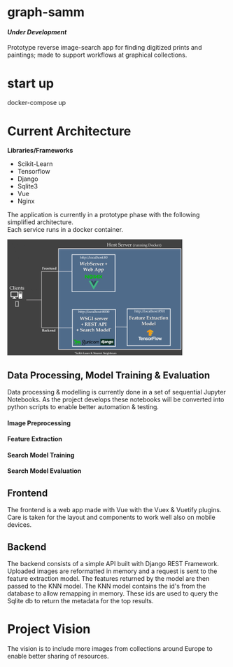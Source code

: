 # graph-samm
#### _Under Development_

Prototype reverse image-search app for finding digitized prints and paintings; made to support workflows at graphical collections.

# start up

docker-compose up

# Current Architecture

**Libraries/Frameworks** 

* Scikit-Learn
* Tensorflow
* Django
* Sqlite3
* Vue
* Nginx

The application is currently in a prototype phase with the following simplified architecture.  
Each service runs in a docker container.

<img src="./images/Prototype-Architecture.png" width="400"/>


## Data Processing, Model Training & Evaluation

Data processing & modelling is currently done in a set of sequential Jupyter Notebooks.
As the project develops these notebooks will be converted into python scripts to enable better automation & testing.

#### Image Preprocessing

#### Feature Extraction

#### Search Model Training

#### Search Model Evaluation

## Frontend 
The frontend is a web app made with Vue with the Vuex & Vuetify plugins.
Care is taken for the layout and components to work well also on mobile devices. 

## Backend

The backend consists of a simple API built with Django REST Framework. 
Uploaded images are reformatted in memory and a request is sent to the feature extraction model.
The features returned by the model are then passed to the KNN model.
The KNN model contains the id's from the database to allow remapping in memory.
These ids are used to query the Sqlite db to return the metadata for the top results.

# Project Vision
The vision is to include more images from collections around Europe to enable better sharing of resources.
